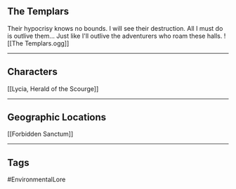 ## The Templars
Their hypocrisy knows no bounds. I will see their destruction. All I must do is outlive them... Just like I'll outlive the adventurers who roam these halls.
![[The Templars.ogg]]

---
## Characters
[[Lycia, Herald of the Scourge]]

---
## Geographic Locations
[[Forbidden Sanctum]]

---
## Tags
#EnvironmentalLore 